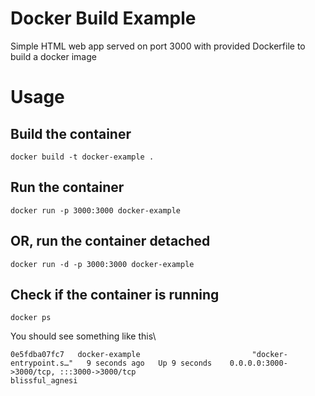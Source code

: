 # Docker Build Example
Simple HTML web app served on port 3000 with provided Dockerfile to build a docker image

# Usage

## Build the container
`docker build -t docker-example .`

## Run the container
`docker run -p 3000:3000 docker-example`

## OR, run the container detached
`docker run -d -p 3000:3000 docker-example`

## Check if the container is running
`docker ps`

You should see something like this\
```
0e5fdba07fc7   docker-example                         "docker-entrypoint.s…"   9 seconds ago   Up 9 seconds    0.0.0.0:3000->3000/tcp, :::3000->3000/tcp                                                        blissful_agnesi
```
